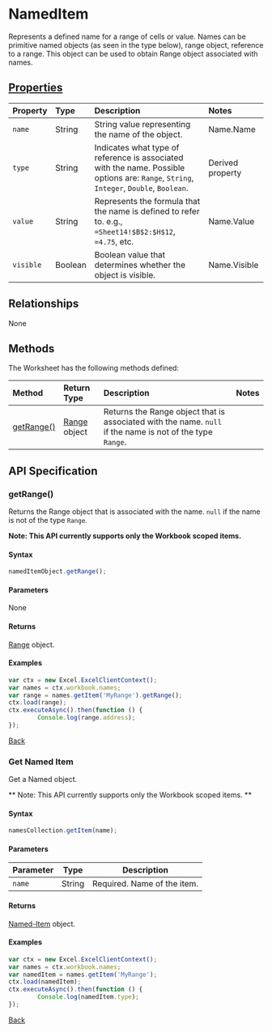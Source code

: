 # NamedItem

Represents a defined name for a range of cells or value. Names can be primitive named objects (as seen in the type below), range object, reference to a range.
This object can be used to obtain Range object associated with names.

## [Properties](#get-named-item)

| Property         | Type    |Description|Notes  |
|:-----------------|:--------|:----------|:-----|
| `name`  | String|String value representing the name of the object.| Name.Name|
| `type` | String|Indicates what type of reference is associated with the name. Possible options are: `Range`, `String`, `Integer`, `Double`, `Boolean`. | Derived property |
| `value`| String |Represents the formula that the name is defined to refer to. e.g., `=Sheet14!$B$2:$H$12`, `=4.75`, etc. | Name.Value|
| `visible` | Boolean |Boolean value that determines whether the object is visible. | Name.Visible |

## Relationships
None
     
## Methods

The Worksheet has the following methods defined:

| Method     | Return Type    |Description|Notes  |
|:-----------------|:--------|:----------|:------|
|[getRange()](#getrange)| [Range](range.md) object |Returns the Range object that is associated with the name. `null` if the name is not of the type `Range`.| |

## API Specification 

### getRange()

Returns the Range object that is associated with the name. `null` if the name is not of the type `Range`. 

**Note: This API currently supports only the Workbook scoped items.**

#### Syntax
```js
namedItemObject.getRange(); 
```

#### Parameters
None

#### Returns

[Range](range.md) object.

#### Examples
```js
var ctx = new Excel.ExcelClientContext();
var names = ctx.workbook.names;
var range = names.getItem('MyRange').getRange();
ctx.load(range);
ctx.executeAsync().then(function () {
		Console.log(range.address);
});
```
[Back](#methods)

### Get Named Item

Get a Named object. 

** Note: This API currently supports only the Workbook scoped items. **
#### Syntax
```js
namesCollection.getItem(name);
```

#### Parameters

Parameter       | Type  | Description
--------------- | ------ | ------------
 `name`| String | Required. Name of the item.

#### Returns

[Named-Item](nameditem.md) object.

#### Examples
```js
var ctx = new Excel.ExcelClientContext();
var names = ctx.workbook.names;
var namedItem = names.getItem('MyRange');
ctx.load(namedItem);
ctx.executeAsync().then(function () {
		Console.log(namedItem.type);
});
```
[Back](#properties)
